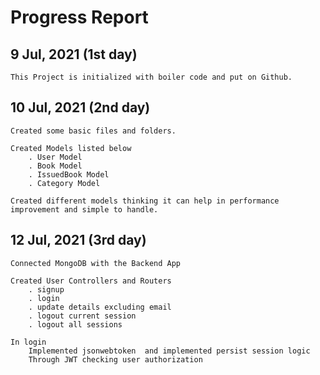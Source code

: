 # Progress Report


## 9 Jul, 2021 (1st day)

    This Project is initialized with boiler code and put on Github.


## 10 Jul, 2021 (2nd day)

    Created some basic files and folders.
    
    Created Models listed below
        . User Model
        . Book Model
        . IssuedBook Model
        . Category Model

    Created different models thinking it can help in performance improvement and simple to handle.

## 12 Jul, 2021 (3rd day)

    Connected MongoDB with the Backend App 

    Created User Controllers and Routers 
        . signup
        . login
        . update details excluding email
        . logout current session
        . logout all sessions
        
    In login 
        Implemented jsonwebtoken  and implemented persist session logic
        Through JWT checking user authorization 
    